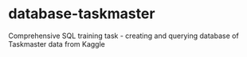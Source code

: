 # database-taskmaster
Comprehensive SQL training task - creating and querying database of Taskmaster data from Kaggle
